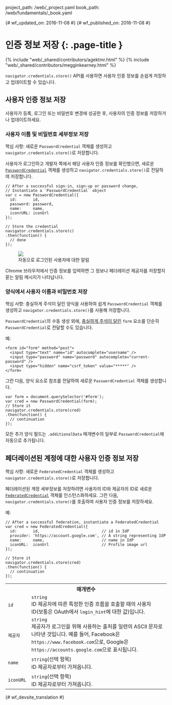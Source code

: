 project_path: /web/_project.yaml
book_path: /web/fundamentals/_book.yaml

{# wf_updated_on: 2016-11-08 #}
{# wf_published_on: 2016-11-08 #}

# 인증 정보 저장 {: .page-title }

{% include "web/_shared/contributors/agektmr.html" %}
{% include "web/_shared/contributors/megginkearney.html" %}

`navigator.credentials.store()` API를 사용하면 사용자 인증 정보를 
손쉽게 저장하고 업데이트할 수 있습니다.


## 사용자 인증 정보 저장

사용자가 등록, 로그인 또는 비밀번호 변경에 성공한 후,
사용자의 인증 정보를 저장하거나 업데이트하세요.

### 사용자 이름 및 비밀번호 세부정보 저장

핵심 사항: 새로운 `PasswordCredential` 객체를 생성하고 
`navigator.credentials.store()`로 저장합니다.

사용자가 로그인하고 개발자 쪽에서 해당 사용자 인증 정보를 확인했으면, 새로운
[`PasswordCredential`](https://developer.mozilla.org/en-US/docs/Web/API/PasswordCredential)
객체를 생성하고 `navigator.credentials.store()`로 전달하여 저장합니다.

    // After a successful sign-in, sign-up or password change,
    // Instantiate a `PasswordCredential` object
    var c = new PasswordCredential({
      id:       id,
      password: password,
      name:     name,
      iconrURL: iconUrl
    });

    // Store the credential
    navigator.credentials.store(c)
    .then(function() {
      // done
    });


<figure class="attempt-right">
  <img src="imgs/store-credential.png">
  <figcaption>자동으로 로그인된 사용자에 대한 알림</figcaption>
</figure>

Chrome 브라우저에서 인증 정보를 입력하면
그 정보나 페더레이션 제공자를 저장할지 묻는
알림 메시지가 나타납니다.

<div class="clearfix"></div>

### 양식에서 사용자 이름과 비밀번호 저장

핵심 사항: 충실하게 주석이 달린 양식을 사용하여 쉽게 `PasswordCredential`
객체를 생성하고 `navigator.credentials.store()`를 사용해 저장합니다.

`PasswordCredential`의 수동 생성 외에,
[충실하게 주석이 달린](https://html.spec.whatwg.org/multipage/forms.html#autofill)
`form` 요소를 단순히 `PasswordCredential`로 전달할 수도 있습니다.

예:

    <form id="form" method="post">
      <input type="text" name="id" autocomplete="username" />
      <input type="password" name="password" autocomplete="current-password" />
      <input type="hidden" name="csrf_token" value="*****" />
    </form>

그런 다음, 양식 요소로 참조를 전달하여 새로운 `PasswordCredential` 객체를
생성합니다.

    var form = document.querySelector('#form');
    var cred = new PasswordCredential(form);
    // Store it
    navigator.credentials.store(cred)
    .then(function() {
      // continuation
    });

모든 추가 양식 필드는 `.additionalData` 매개변수의 일부로
`PasswordCredential`에 자동으로 추가됩니다.


## 페더레이션된 계정에 대한 사용자 인증 정보 저장

핵심 사항: 새로운 `FederatedCredential` 객체를 생성하고 
`navigator.credentials.store()`로 저장합니다.


페더레이션된 계정 세부정보를 저장하려면
사용자의 ID와 제공자의 ID로 새로운 [`FederatedCredential`](https://developer.mozilla.org/en-US/docs/Web/API/FederatedCredential)
객체를 인스턴스화하세요. 그런 다음,
`navigator.credentials.store()`를 호출하여 사용자 인증 정보를 저장하세요.

예:

    // After a successful federation, instantiate a FederatedCredential
    var cred = new FederatedCredential({
      id:       id,                           // id in IdP
      provider: 'https://account.google.com', // A string representing IdP
      name:     name,                         // name in IdP
      iconURL:  iconUrl                       // Profile image url
    });

    // Store it
    navigator.credentials.store(cred)
    .then(function() {
      // continuation
    });

<table class="responsive properties">
  <tbody>
    <tr>
      <th colspan=2>매개변수</th>
    </tr>
    <tr>
      <td>
        <code>id</code>
      </td>
      <td>
        <code>string</code><br>
        ID 제공자에 따른 특정한 인증 흐름을 호출할 때의
        사용자 ID(보통은 OAuth에서  <code>login_hint</code>에
        대한 값)입니다.
      </td>
    </tr>
    <tr>
      <td>
        <code>제공자</code>
      </td>
      <td>
        <code>string</code><br>
        제공자가 로그인을 위해 사용하는 출처를 일련의 ASCII 문자로 나타낸 것입니다.
        예를 들어, Facebook은 
        <code>https://www.facebook.com</code>으로, Google은 
        <code>https://accounts.google.com</code>으로 표시됩니다.
      </td>
    </tr>
    <tr>
      <td>
        <code>name</code>
      </td>
      <td>
        <code>string</code>(선택 항목)<br>
        ID 제공자로부터 가져옵니다.
      </td>
    </tr>
    <tr>
      <td>
        <code>iconURL</code>
      </td>
      <td>
        <code>string</code>(선택 항목)<br>
        ID 제공자로부터 가져옵니다.
      </td>
    </tr>
  </tbody>
</table>



{# wf_devsite_translation #}
